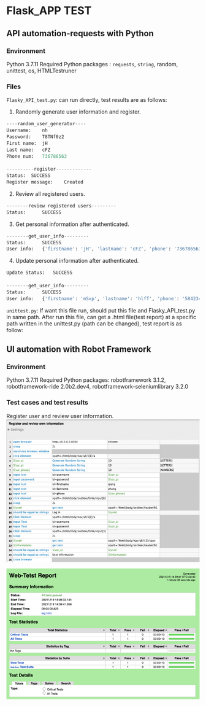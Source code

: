 #  Flask_APP TEST

## API automation-requests with Python

### Environment
Python 3.7.11
Required Python packages : `requests`, `string`, random, unittest, os, HTMLTestruner

### Files
`Flasky_API_test.py`: can run directly,  test results are as follows:
1. Randomly generate user information and register.
```python
----random_user_generator----
Username:	 nh 
Password:	 T8TNf0z2 
First name:	 jH 
Last name:	 cFZ 
Phone num:	 736786563

----------register-------------
Status:	 SUCCESS
Register message:	 Created
```

2. Review all registered users.
```python
--------review registered users---------
Status: 	 SUCCESS
```

3. Get personal information after authenticated.
```python
--------get_user_info---------
Status: 	 SUCCESS
User info: 	 {'firstname': 'jH', 'lastname': 'cFZ', 'phone': '736786563'}
```

4. Update personal information after authenticated.
```python
Update Status:	 SUCCESS

--------get_user_info---------
Status: 	 SUCCESS
User info: 	 {'firstname': 'mSxp', 'lastname': 'hlfT', 'phone': '584234'}
```

`unittest.py`: If want this file run, should put this file and Flasky_API_test.py in same path. After run this file, can get  a .html file(test report) at a specific path written in the unittest.py (path can be changed), test report is as follow:

##  UI automation with Robot Framework

### Environment
Python 3.7.11
Required Python packages: robotframework 3.1.2, robotframework-ride 2.0b2.dev4,
robotframework-seleniumlibrary 3.2.0

### Test cases and test results

Register user and review user information.
![Test case](./utility/RF-UITest.png)

![Test result](./utility/RF-UITestReport.png)
